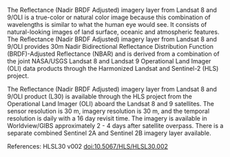 The Reflectance (Nadir BRDF Adjusted) imagery layer from Landsat 8 and 9/OLI is a true-color or natural color image because this combination of wavelengths is similar to what the human eye would see. It consists of natural-looking images of land surface, oceanic and atmospheric features. The Reflectance (Nadir BRDF Adjusted) imagery layer from Landsat 8 and 9/OLI provides 30m Nadir Bidirectional Reflectance Distribution Function (BRDF)-Adjusted Reflectance (NBAR) and is derived from a combination of the joint NASA/USGS Landsat 8 and Landsat 9 Operational Land Imager (OLI) data products through the Harmonized Landsat and Sentinel-2 (HLS) project.

The Reflectance (Nadir BRDF Adjusted) imagery layer from Landsat 8 and 9/OLI product (L30) is available through the HLS project from the Operational Land Imager (OLI) aboard the Landsat 8 and 9 satellites. The sensor resolution is 30 m, imagery resolution is 30 m, and the temporal resolution is daily with a 16 day revisit time. The imagery is available in Worldview/GIBS approximately 2 - 4 days after satellite overpass. There is a separate combined Sentinel 2A and Sentinel 2B imagery layer available.

References: HLSL30 v002 [doi:10.5067/HLS/HLSL30.002](https://doi.org/doi:10.5067/HLS/HLSL30.002)
